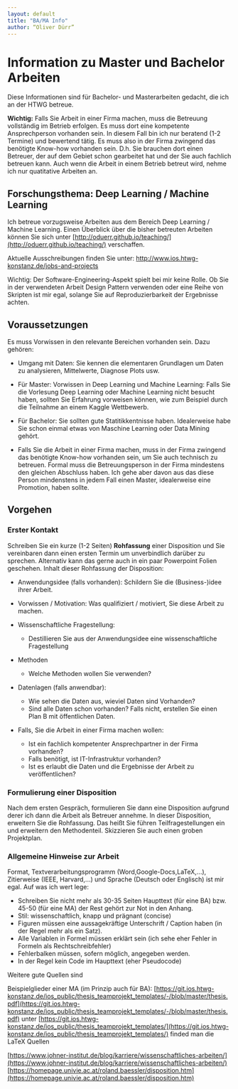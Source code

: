 ```yaml
---
layout: default
title: "BA/MA Info"
author: “Oliver Dürr”
---
```


# Information zu Master und Bachelor Arbeiten 
Diese Informationen sind für Bachelor- und Masterarbeiten gedacht, die ich an der HTWG betreue. 

**Wichtig:**
Falls Sie Arbeit in einer Firma machen, muss die Betreuung vollständig im Betrieb erfolgen. Es muss dort eine kompetente Ansprechperson vorhanden sein. In diesem Fall bin ich nur beratend (1-2 Termine) und bewertend tätig. Es muss also in der Firma zwingend das benötigte Know-how vorhanden sein. D.h. Sie brauchen dort einen Betreuer, der auf dem Gebiet schon gearbeitet hat und der Sie auch fachlich betreuen kann. Auch wenn die Arbeit in einem Betrieb betreut wird, nehme ich nur quatitative Arbeiten an.

## Forschungsthema: Deep Learning / Machine Learning
Ich betreue vorzugsweise Arbeiten aus dem Bereich Deep Learning / Machine Learning. Einen Überblick über die bisher betreuten Arbeiten können Sie sich unter [http://oduerr.github.io/teaching/](http://oduerr.github.io/teaching/) verschaffen. 

Aktuelle Ausschreibungen finden Sie unter: http://www.ios.htwg-konstanz.de/jobs-and-projects

Wichtig: Der Software-Engineering-Aspekt spielt bei mir keine Rolle. Ob Sie in der verwendeten Arbeit Design Pattern verwenden oder eine Reihe von Skripten ist mir egal, solange Sie auf Reproduzierbarkeit der Ergebnisse achten. 


## Voraussetzungen
Es muss Vorwissen in den relevante Bereichen vorhanden sein. Dazu gehören:

* Umgang mit Daten: Sie kennen die elementaren Grundlagen um Daten zu analysieren, Mittelwerte, Diagnose Plots usw.

* Für Master: Vorwissen in Deep Learning und Machine Learning: Falls Sie die Vorlesung Deep Learning oder Machine Learning nicht besucht haben, sollten Sie Erfahrung vorweisen können, wie zum Beispiel durch die Teilnahme an einem Kaggle Wettbewerb.

* Für Bachelor: Sie sollten gute Statitikkentnisse haben. Idealerweise habe Sie schon einmal etwas von Maschine Learning oder Data Mining gehört.  

* Falls Sie die Arbeit in einer Firma machen, muss in der Firma zwingend das benötigte Know-how vorhanden sein, um Sie auch technisch zu betreuen. Formal muss die Betreuungsperson in der Firma mindestens den gleichen Abschluss haben. Ich gehe aber davon aus das diese Person mindenstens in jedem Fall einen Master, idealerweise eine Promotion, haben sollte.

## Vorgehen

### Erster Kontakt 
Schreiben Sie ein kurze (1-2 Seiten) **Rohfassung** einer Disposition und Sie vereinbaren dann einen ersten Termin um unverbindlich darüber zu sprechen. Alternativ kann das gerne auch in ein paar Powerpoint Folien geschehen. Inhalt dieser Rohfassung der Disposition: 

* Anwendungsidee (falls vorhanden): Schildern Sie die (Business-)idee ihrer Arbeit.

* Vorwissen / Motivation: Was qualifiziert / motiviert, Sie diese Arbeit zu machen. 

* Wissenschaftliche Fragestellung:
	* Destillieren Sie aus der Anwendungsidee eine wissenschaftliche Fragestellung 

* Methoden
	* Welche Methoden wollen Sie verwenden?

* Datenlagen (falls anwendbar):
	* Wie sehen die Daten aus, wieviel Daten sind Vorhanden?
	* Sind alle Daten schon vorhanden? Falls nicht, erstellen Sie einen Plan B mit öffentlichen Daten.

* Falls, Sie die Arbeit in einer Firma machen wollen: 
	* Ist ein fachlich kompetenter Ansprechpartner in der Firma vorhanden? 
	* Falls benötigt, ist IT-Infrastruktur vorhanden?
	* Ist es erlaubt die Daten und die Ergebnisse der Arbeit zu veröffentlichen? 


### Formulierung einer Disposition
Nach dem ersten Gespräch, formulieren Sie dann eine Disposition aufgrund derer ich dann die Arbeit als Betreuer annehme. In dieser Disposition, erweitern Sie die Rohfassung. Das heißt Sie führen Teilfragestellungen ein und erweitern den Methodenteil. Skizzieren Sie auch einen groben Projektplan.

### Allgemeine Hinweise zur Arbeit

Format, Textverarbeitungsprogramm (Word,Google-Docs,LaTeX,...), Zitierweise (IEEE, Harvard,...) und Sprache (Deutsch oder Englisch) ist mir egal. Auf was ich wert lege:

* Schreiben Sie nicht mehr als 30-35 Seiten Haupttext (für eine BA) bzw. 45-50 (für eine MA) der Rest gehört zur Not in den Anhang. 
* Stil: wissenschaftlich, knapp und prägnant (concise)
* Figuren müssen eine aussagekräftige Unterschrift / Caption haben (in der Regel mehr als ein Satz). 
* Alle Variablen in Formel müssen erklärt sein (ich sehe eher Fehler in Formeln als Rechtschreibfehler)
* Fehlerbalken müssen, sofern möglich, angegeben werden. 
* In der Regel kein Code im Haupttext (eher Pseudocode)




Weitere gute Quellen sind

Beispielglieder einer MA (im Prinzip auch für BA): [https://git.ios.htwg-konstanz.de/ios_public/thesis_teamprojekt_templates/-/blob/master/thesis.pdf](https://git.ios.htwg-konstanz.de/ios_public/thesis_teamprojekt_templates/-/blob/master/thesis.pdf) unter [https://git.ios.htwg-konstanz.de/ios_public/thesis_teamprojekt_templates/](https://git.ios.htwg-konstanz.de/ios_public/thesis_teamprojekt_templates/) finded  man die LaTeX Quellen


[https://www.johner-institut.de/blog/karriere/wissenschaftliches-arbeiten/](https://www.johner-institut.de/blog/karriere/wissenschaftliches-arbeiten/)
[https://homepage.univie.ac.at/roland.baessler/disposition.htm](https://homepage.univie.ac.at/roland.baessler/disposition.htm)




